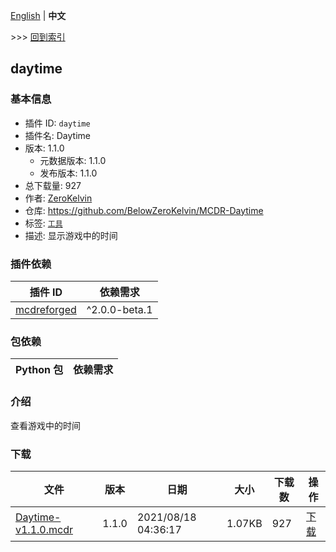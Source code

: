 [English](readme.md) | **中文**

\>\>\> [回到索引](/readme-zh_cn.md)

## daytime

### 基本信息

- 插件 ID: `daytime`
- 插件名: Daytime
- 版本: 1.1.0
  - 元数据版本: 1.1.0
  - 发布版本: 1.1.0
- 总下载量: 927
- 作者: [ZeroKelvin](https://github.com/BelowZeroKelvin)
- 仓库: https://github.com/BelowZeroKelvin/MCDR-Daytime
- 标签: [`工具`](/labels/tool/readme-zh_cn.md)
- 描述: 显示游戏中的时间

### 插件依赖

| 插件 ID | 依赖需求 |
| --- | --- |
| [mcdreforged](https://github.com/Fallen-Breath/MCDReforged) | ^2.0.0-beta.1 |

### 包依赖

| Python 包 | 依赖需求 |
| --- | --- |

### 介绍

查看游戏中的时间

### 下载

| 文件 | 版本 | 日期 | 大小 | 下载数 | 操作 |
| --- | --- | --- | --- | --- | --- |
| [Daytime-v1.1.0.mcdr](https://github.com/BelowZeroKelvin/MCDR-Daytime/releases/tag/v1.1.0) | 1.1.0 | 2021/08/18 04:36:17 | 1.07KB | 927 | [下载](https://github.com/BelowZeroKelvin/MCDR-Daytime/releases/download/v1.1.0/Daytime-v1.1.0.mcdr) |


